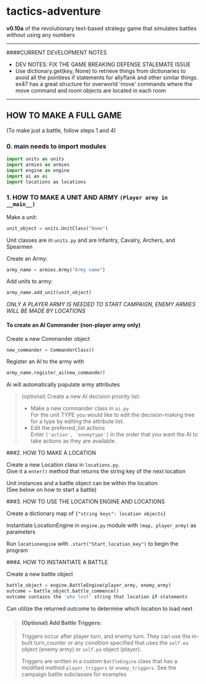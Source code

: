 # tactics-adventure
**v0.10a** of the revolutionary text-based strategy game that simulates battles without using any numbers

---

####CURRENT DEVELOPMENT NOTES

* DEV NOTES: FIX THE GAME BREAKING DEFENSE STALEMATE ISSUE
* Use dictionary.get(key, None) to retrieve things from dictionaries to avoid all the pointless if statements for allyflank and other
similar things. ex47 has a great structure for overworld 'move' commands where the move command and room objects are located in each room

---


## HOW TO MAKE A FULL GAME
(To make just a battle, follow steps 1 and 4)


### 0. __main__ needs to import modules

   ```python
   import units as units  
   import armies as armies  
   import engine as engine  
   import ai as ai  
   import locations as locations  
   ```

### 1. HOW TO MAKE A **UNIT AND ARMY** `(Player army in __main__)`

   Make a unit:  
   ```python
   unit_object = units.UnitClass("Name")
   ```

   Unit classes are in `units.py` and are Infantry, Cavalry, Archers, and Spearmen

   Create an Army:  
   ```python
   army_name = armies.Army("Army name")
   ```

   Add units to army:   
   ```python
   army_name.add_unit(unit_object)
   ```

   _ONLY A PLAYER ARMY IS NEEDED TO START CAMPAIGN, ENEMY ARMIES WILL BE MADE BY LOCATIONS_

#### To create an AI Commander (non-player army only)  
   Create a new Commander object  
   ```python
   new_commander = CommanderClass()
   ```

   Register an AI to the army with  
   ```python
   army_name.register_ai(new_commander)
   ```

   Ai will automatically populate army attributes

>   (optional) Create a new AI decision priority list:  
>   * Make a new commander class in `ai.py`  
>     For the unit TYPE you would like to edit the decision-making tree for a type by editing the attribute list.  
>   * Edit the preferred_list actions  
>     Enter `['action', 'enemytype']` in the order that you want the AI to take actions as they are available.


###2. HOW TO MAKE A LOCATION

   Create a new Location class in `locations.py`.  
   Give it a `enter()` method that returns the string key of the next location

   Unit instances and a battle object can be within the location  
   (See below on how to start a battle)


###3. HOW TO USE THE LOCATION ENGINE AND LOCATIONS

   Create a dictionary map of `{"string keys": location objects}`

   Instantiate LocationEngine in `engine.py` module with `(map, player_army)` as parameters

   Run `locationengine` with `.start("Start_location_key")` to begin the program



###4. HOW TO INSTANTIATE A BATTLE

   Create a new battle object
   ```python
   battle_object = engine.BattleEngine(player_army, enemy_army)
   outcome = battle_object.battle_commence()
   outcome contains the 'who lost' string that location if-statements
   ```

   Can utilize the returned outcome to determine which location to load next

>####  (Optional) Add Battle Triggers:  
>   Triggers occur after player turn, and enemy turn. They can use the in-built turn_counter or any condition specified that uses the `self.ea` object (enemy army) or `self.pa` object (player).
>
>   Triggers are written in a custom `BattleEngine` class that has a modified method `player_triggers` or `enemy_triggers`. See the campaign battle subclasses for examples
